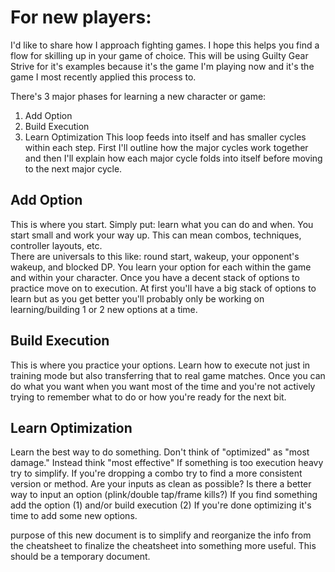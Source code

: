 # For new players:
I'd like to share how I approach fighting games. I hope this helps you find a flow for skilling up in your game of choice. This will be using Guilty Gear Strive for it's examples because it's the game I'm playing now and it's the game I most recently applied this process to.

There's 3 major phases for learning a new character or game:
1. Add Option
2. Build Execution
3. Learn Optimization
This loop feeds into itself and has smaller cycles within each step. First I'll outline how the major cycles work together and then I'll explain how each major cycle folds into itself before moving to the next major cycle.

## Add Option
This is where you start. Simply put: learn what you can do and when. You start small and work your way up. This can mean combos, techniques, controller layouts, etc.  
There are universals to this like: round start, wakeup, your opponent's wakeup, and blocked DP. You learn your option for each within the game and within your character. Once you have a decent stack of options to practice move on to execution. At first you'll have a big stack of options to learn but as you get better you'll probably only be working on learning/building 1 or 2 new options at a time. 
## Build Execution
This is where you practice your options. Learn how to execute not just in training mode but also transferring that to real game matches. Once you can do what you want when you want most of the time and you're not actively trying to remember what to do or how you're ready for the next bit.
## Learn Optimization
Learn the best way to do something. Don't think of "optimized" as "most damage." Instead think "most effective" If something is too execution heavy try to simplify. If you're dropping a combo try to find a more consistent version or method. Are your inputs as clean as possible? Is there a better way to input an option (plink/double tap/frame kills?) If you find something add the option (1) and/or build execution (2) If you're done optimizing it's time to add some new options.


purpose of this new document is to simplify and reorganize the info from the cheatsheet to finalize the cheatsheet into something more useful. This should be a temporary document.
